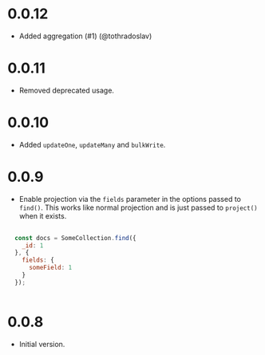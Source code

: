 # 0.0.12

- Added aggregation (#1) (@tothradoslav)

# 0.0.11

- Removed deprecated usage.

# 0.0.10

- Added `updateOne`, `updateMany` and `bulkWrite`.

# 0.0.9

- Enable projection via the `fields` parameter in the options passed to `find()`. This works like normal projection and is just passed to `project()` when it exists.

```js
  
  const docs = SomeCollection.find({
    _id: 1
  }, {
    fields: {
      someField: 1
    }
  });
  
```

# 0.0.8

- Initial version.
